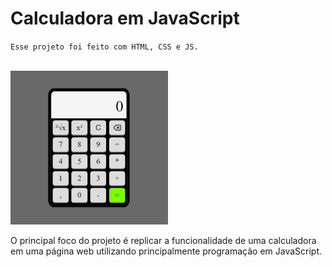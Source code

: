 # Calculadora em JavaScript

`Esse projeto foi feito com HTML, CSS e JS.`

<br>

<a href="http://web-calculator-js.herokuapp.com">
    <img src="imgs/project.png" width=50% height=50%>
</a>

<br>

O principal foco do projeto é replicar a funcionalidade de uma calculadora em uma página web utilizando principalmente programação em JavaScript.